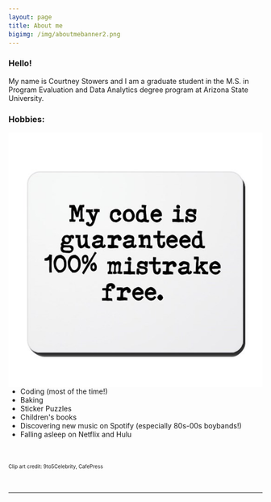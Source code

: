 ```yaml
---
layout: page
title: About me
bigimg: /img/aboutmebanner2.png
---
```

 
### Hello!


My name is Courtney Stowers and I am a graduate student in the M.S. in Program Evaluation and Data Analytics degree program at Arizona State University.

### Hobbies:

<img src="/img/codeclipart.jpg" alt="My code is guaranteed 100% mistrake free clipart" class="clip"/> 

<ul>
<li> Coding (most of the time!) </li>
<li> Baking </li>
<li> Sticker Puzzles </li>
<li> Children's books </li>
<li> Discovering new music on Spotify (especially 80s-00s boybands!) </li>
<li> Falling asleep on Netflix and Hulu </li>
</ul>


<br>

<font size="1"> Clip art credit: 9to5Celebrity, CafePress </font>

<br>


---

<style>

.formatting h3{
color: #331132;
}

.link { color: #ff5e6c; 
}

.clip  {
float: right;    
margin: 0 0 0 15px;
}

</style>
